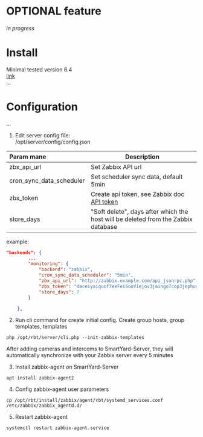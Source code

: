 #  OPTIONAL feature
###### in progress

# Install 
Minimal tested version 6.4   
[link](https://www.zabbix.com/download?zabbix=6.4&os_distribution=ubuntu&os_version=22.04&components=server_frontend_agent&db=pgsql&ws=nginx)   
... 

# Configuration
...

1. Edit server config file:  
 /opt/server/config/config.json

| **Param mane**           | **Description**                                                                                                                                       |  
|:-------------------------|-------------------------------------------------------------------------------------------------------------------------------------------------------|
| zbx_api_url              | Set Zabbix API url                                                                                                                                    |
| cron_sync_data_scheduler | Set scheduler sync data, default 5min                                                                                                                 |
| zbx_token                | Create api token, see Zabbix doc [API token](https://www.zabbix.com/documentation/current/en/manual/web_interface/frontend_sections/users/api_tokens) |
| store_days               | "Soft delete", days after which the host will be deleted from the Zabbix database                                                                     |
example:
```json
"backends": {
        ...
        "monitoring": {
            "backend": "zabbix",
            "cron_sync_data_scheduler": "5min",
            "zbx_api_url": "http://zabbix.example.com/api_jsonrpc.php",
            "zbx_token": "daceiyaiquof7eeFeiSooViejov3jaingo7cop3jephuu2ohz6aim0eigeezoh0J",
            "store_days": 7
        }

    },
````
2. Run cli command for create initial config. Create group hosts, group templates, templates
 ```shell
php /opt/rbt/server/cli.php --init-zabbix-templates
 ```

After adding cameras and intercoms to SmartYard-Server, they will automatically synchronize with your Zabbix server every 5 minutes

3. Install zabbix-agent on SmartYard-Server
 ```shell
apt install zabbix-agent2
 ```
4. Config zabbix-agent user parameters
```shell
cp /opt/rbt/install/zabbix/agent/rbt/systemd_services.conf /etc/zabbix/zabbix_agentd.d/ 
```
5. Restart zabbix-agent
```shell 
systemctl restart zabbix-agent.service
```
